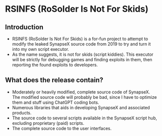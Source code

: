 # RSINFS (RoSolder Is Not For Skids)

## Introduction
- RSINFS (RoSolder Is Not For Skids) is a for-fun project to attempt to modify the leaked SynapseX source code from 2019 to try and turn it into my own script executor.
- As the name suggests, it is not for skids (script kiddies). This executor will be strictly for debugging games and finding exploits in them, then reporting the found exploits to developers.

## What does the release contain?
- Moderately or heavily modified, complete source code of SynapseX. The modified source code will probably be bad, since I have to optimize them and stuff using ChatGPT coding bots.
- Numerous libraries that aids in developing SynapseX and associated products.
- The source code to several scripts available in the SynapseX script hub, excluding proprietary (paid) scripts.
- The complete source code to the user interfaces.
